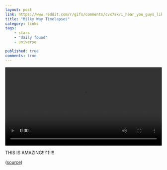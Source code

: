 ```yaml
---
layout: post
link: https://www.reddit.com/r/gifs/comments/cvx7sk/i_hear_you_guys_like_skystabilized_milky_way/
title: "Milky Way Timelapses"
category: links
tags: 
    - stars
    - "daily found"
    - universe

published: true
comments: true
---
```


<video style="width:100%" controls>
    <source src="/images/posts/milky-time.mp4" type="video/mp4">
</video>

THIS IS AMAZING!!!11!!!!

([source](https://www.reddit.com/r/gifs/comments/cvx7sk/i_hear_you_guys_like_skystabilized_milky_way/))